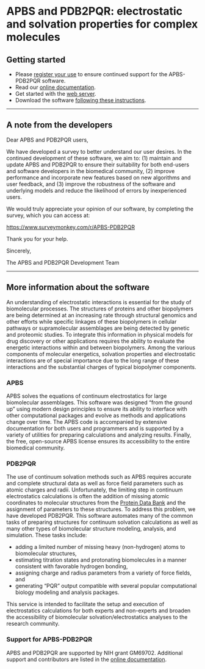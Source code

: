 # APBS and PDB2PQR: electrostatic and solvation properties for complex molecules

## Getting started

* Please [register your use](http://eepurl.com/by4eQr) to ensure continued support for the APBS-PDB2PQR software.
* Read our [online documentation](http://apbs-pdb2pqr.readthedocs.io/).
* Get started with the [web server](http://nbcr-222.ucsd.edu/pdb2pqr_2.1.1/).
* Download the software [following these instructions](http://apbs-pdb2pqr.readthedocs.io/en/latest/downloads.html).

-----

## A note from the developers
Dear APBS and PDB2PQR users,

We have developed a survey to better understand our user desires. In the continued development of these software, we aim to: (1) maintain and update APBS and PDB2PQR to ensure their suitability for both end-users and software developers in the biomedical community, (2) improve performance and incorporate new features based on new algorithms and user feedback, and (3) improve the robustness of the software and underlying models and reduce the likelihood of errors by inexperienced users.
 
We would truly appreciate your opinion of our software, by completing the survey, which you can access at:

<https://www.surveymonkey.com/r/APBS-PDB2PQR>
 
Thank you for your help.

Sincerely,

The APBS and PDB2PQR Development Team

-----

## More information about the software

An understanding of electrostatic interactions is essential for the study of biomolecular processes.
The structures of proteins and other biopolymers are being determined at an increasing rate through structural genomics and other efforts while specific linkages of these biopolymers in cellular pathways or supramolecular assemblages are being detected by genetic and proteomic studies.
To integrate this information in physical models for drug discovery or other applications requires the ability to evaluate the energetic interactions within and between biopolymers.
Among the various components of molecular energetics, solvation properties and electrostatic interactions are of special importance due to the long range of these interactions and the substantial charges of typical biopolymer components. 

### APBS

APBS solves the equations of continuum electrostatics for large biomolecular assemblages.
This software was designed “from the ground up” using modern design principles to ensure its ability to interface with other computational packages and evolve as methods and applications change over time.
The APBS code is accompanied by extensive documentation for both users and programmers and is supported by a variety of utilities for preparing calculations and analyzing results.
Finally, the free, open-source APBS license ensures its accessibility to the entire biomedical community. 

### PDB2PQR
The use of continuum solvation methods such as APBS requires accurate and complete structural data as well as force field parameters such as atomic charges and radii.
Unfortunately, the limiting step in continuum electrostatics calculations is often the addition of missing atomic coordinates to molecular structures from the [Protein Data Bank](http://www.wwpdb.org/) and the assignment of parameters to these structures.
To address this problem, we have developed PDB2PQR.
This software automates many of the common tasks of preparing structures for continuum solvation calculations as well as many other types of biomolecular structure modeling, analysis, and simulation.
These tasks include:

* adding a limited number of missing heavy (non-hydrogen) atoms to biomolecular structures,
* estimating titration states and protonating biomolecules in a manner consistent with favorable hydrogen bonding,
* assigning charge and radius parameters from a variety of force fields, and
* generating “PQR” output compatible with several popular computational biology modeling and analysis packages.

This service is intended to facilitate the setup and execution of electrostatics calculations for both experts and non-experts and broaden the accessibility of biomolecular solvation/electrostatics analyses to the research community. 

### Support for APBS-PDB2PQR

APBS and PDB2PQR are supported by NIH grant GM69702.
Additional support and contributors are listed in the [online documentation](http://apbs-pdb2pqr.readthedocs.io/).
